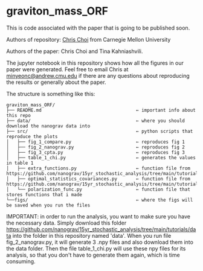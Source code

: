 # graviton_mass_ORF
This is code associated with the paper that is going to be published soon. 

Authors of repository: [Chris Choi](https://github.com/ChrisChoi314) from Carnegie Mellon University 

Authors of the paper: Chris Choi and Tina Kahniashvili.

The jupyter notebook in this repository shows how all the figures in our paper were generated. Feel free to email Chris at minyeonc@andrew.cmu.edu if there are any questions about reproducing the results or generally about the paper.

The structure is something like this: 

```
graviton_mass_ORF/
├── README.md                                   ← important info about this repo
├── data/                                       ← where you should download the nanograv data into
├── src/                                        ← python scripts that reproduce the plots
│   ├── fig_1_compare.py                        ← reproduces fig 1 
│   ├── fig_2_nanograv.py                       ← reproduces fig 2
│   ├── fig_3_cpta.py                           ← reproduces fig 3
│   ├── table_1_chi.py                          ← generates the values in table 1
│   ├── extra_functions.py                      ← function file from https://github.com/nanograv/15yr_stochastic_analysis/tree/main/tutorials
│   ├── optimal_statistics_covariances.py       ← function file from https://github.com/nanograv/15yr_stochastic_analysis/tree/main/tutorials
│   └── polarization_func.py                    ← function file that stores functions that i made
└──figs/                                        ← where the figs will be saved when you run the files
```

IMPORTANT: in order to run the analysis, you want to make sure you have the necessary data. Simply download this folder https://github.com/nanograv/15yr_stochastic_analysis/tree/main/tutorials/data into the folder in this repository named 'data'. When you run file fig_2_nanograv.py, it will generate 3 .npy files and also download them into the data folder. Then the file  table_1_chi.py will use these npy files for its analysis, so that you don't have to generate them again, which is time consuming. 